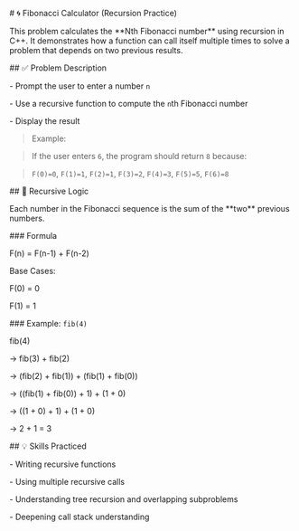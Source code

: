 \# 🌀 Fibonacci Calculator (Recursion Practice)



This problem calculates the \*\*Nth Fibonacci number\*\* using recursion in C++. It demonstrates how a function can call itself multiple times to solve a problem that depends on two previous results.







\## ✅ Problem Description



\- Prompt the user to enter a number `n`

\- Use a recursive function to compute the `n`th Fibonacci number

\- Display the result



> Example:  

> If the user enters `6`, the program should return `8` because:  

> `F(0)=0`, `F(1)=1`, `F(2)=1`, `F(3)=2`, `F(4)=3`, `F(5)=5`, `F(6)=8`







\## 🧠 Recursive Logic



Each number in the Fibonacci sequence is the sum of the \*\*two\*\* previous numbers.



\### Formula



F(n) = F(n-1) + F(n-2)

Base Cases:

F(0) = 0

F(1) = 1





\### Example: `fib(4)`



fib(4)

→ fib(3) + fib(2)

→ (fib(2) + fib(1)) + (fib(1) + fib(0))

→ ((fib(1) + fib(0)) + 1) + (1 + 0)

→ ((1 + 0) + 1) + (1 + 0)

→ 2 + 1 = 3



\## 💡 Skills Practiced



\- Writing recursive functions  

\- Using multiple recursive calls  

\- Understanding tree recursion and overlapping subproblems  

\- Deepening call stack understanding








